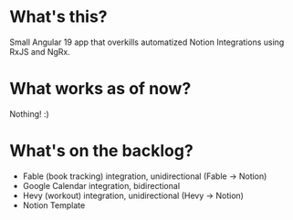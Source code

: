 # What's this?
Small Angular 19 app that overkills automatized Notion Integrations using RxJS and NgRx.

# What works as of now?
Nothing! :)

# What's on the backlog?
- Fable (book tracking) integration, unidirectional (Fable -> Notion)
- Google Calendar integration, bidirectional
- Hevy (workout) integration, unidirectional (Hevy -> Notion)
- Notion Template
